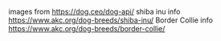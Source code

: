images from https://dog.ceo/dog-api/ 
shiba inu  info https://www.akc.org/dog-breeds/shiba-inu/
Border Collie info https://www.akc.org/dog-breeds/border-collie/
